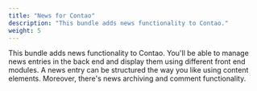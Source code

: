 ```yaml
---
title: "News for Contao"
description: "This bundle adds news functionality to Contao."
weight: 5
---
```


This bundle adds news functionality to Contao. You'll be able
to manage news entries in the back end and display them using
different front end modules. A news entry can be structured the
way you like using content elements. Moreover, there's news
archiving and comment functionality.